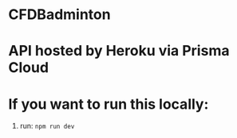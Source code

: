 # CFDBadminton
# API hosted by Heroku via Prisma Cloud

# If you want to run this locally:
1.  run:  `npm run dev`
